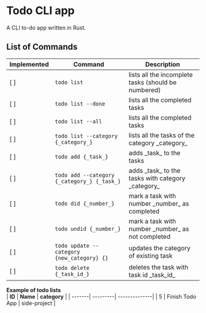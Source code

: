 # Todo CLI app

A CLI to-do app written in Rust.

## List of Commands
| Implemented | Command | Description |
|-------------|---------|-------------|
| [ ] | `todo list` | lists all the incomplete tasks (should be numbered) |
| [ ] | `todo list --done` | lists all the completed tasks |
| [ ] | `todo list --all` | lists all the completed tasks |
| [ ] | `todo list --category {_category_}` | lists all the tasks of the category \_category\_ |
| [ ] | `todo add {_task_}` | adds \_task\_ to the tasks |
| [ ] | `todo add --category {_category_} {_task_}` | adds \_task\_ to the tasks with category \_category\_ |
| [ ] | `todo did {_number_}` | mark a task with number \_number\_ as completed |
| [ ] | `todo undid {_number_}` | mark a task with number \_number\_ as not completed |
| [ ] | `todo update --category {new_category} {}` | updates the category of existing task |
| [ ] | `todo delete {_task_id_}` | deletes the task with task id \_task\_id\_ |
 
__Example of todo lists__ <br>
| __ID__ | __Name__ | __category__ |
| -------| ---------| --------------|
| 5 | Finish Todo App | side-project |
